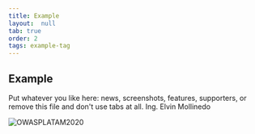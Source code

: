 ```yaml
---
title: Example
layout:  null
tab: true
order: 2
tags: example-tag
---
```


## Example

Put whatever you like here: news, screenshots, features, supporters, or remove this file and don't use tabs at all. Ing. Elvin Mollinedo
 
![OWASPLATAM2020](/www-chapter-bolivia/assets/images/back3.png "OWASP LATAM 2020")

<style>
main{
  background: black;
}

#banner{
display: none;

}

</style>